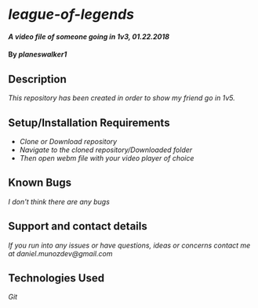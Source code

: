 # _league-of-legends_

#### _A video file of someone going in 1v3, 01.22.2018_

#### By _**planeswalker1**_

## Description

_This repository has been created in order to show my friend go in 1v5._

## Setup/Installation Requirements

* _Clone or Download repository_
* _Navigate to the cloned repository/Downloaded folder_
* _Then open webm file with your video player of choice_

## Known Bugs

_I don't think there are any bugs_

## Support and contact details

_If you run into any issues or have questions, ideas or concerns contact me at daniel.munozdev@gmail.com_

## Technologies Used

_Git_

